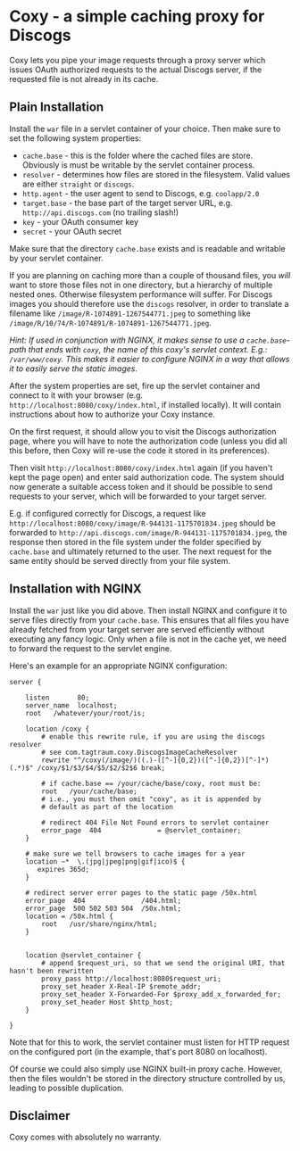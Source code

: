 # Coxy - a simple caching proxy for Discogs

Coxy lets you pipe your image requests through a proxy server which
issues OAuth authorized requests to the actual Discogs server, if
the requested file is not already in its cache.

## Plain Installation

Install the `war` file in a servlet container of your choice.
Then make sure to set the following system properties:

* `cache.base` - this is the folder where the cached files are store.
Obviously is must be writable by the servlet container process.
* `resolver` - determines how files are stored in the filesystem. Valid values are either `straight` or `discogs`.
* `http.agent` - the user agent to send to Discogs, e.g. `coolapp/2.0`
* `target.base` - the base part of the target server URL, e.g. `http://api.discogs.com` (no trailing slash!)
* `key` - your OAuth consumer key
* `secret` - your OAuth secret

Make sure that the directory `cache.base` exists and is readable and writable
by your servlet container.

If you are planning on caching more than a couple of thousand files,
you *will* want to store those files not in one directory, but a hierarchy of
multiple nested ones. Otherwise filesystem performance will suffer.
For Discogs images you should therefore use the `discogs` resolver, in order
to translate a filename like `/image/R-1074891-1267544771.jpeg` to something like
`/image/R/10/74/R-1074891/R-1074891-1267544771.jpeg`.

*Hint: If used in conjunction with NGINX, it makes
sense to use a `cache.base`-path that ends with `coxy`, the name of this coxy's
servlet context. E.g.: `/var/www/coxy`.
This makes it easier to configure NGINX in a way that allows it to easily
serve the static images.*

After the system properties are set, fire up the servlet container and
connect to it with your browser (e.g. `http://localhost:8080/coxy/index.html`, if
installed locally). It will contain instructions about how to authorize
your Coxy instance.

On the first request, it should allow you to visit the Discogs authorization page,
where you will have to note the authorization code (unless you did all this before,
then Coxy will re-use the code it stored in its preferences).

Then visit `http://localhost:8080/coxy/index.html` again
(if you haven't kept the page open) and enter said authorization
code. The system should now generate a suitable access token and it should be
possible to send requests to your server, which will be forwarded to your target
server.

E.g. if configured correctly for Discogs, a request like
`http://localhost:8080/coxy/image/R-944131-1175701834.jpeg`
should be forwarded to `http://api.discogs.com/image/R-944131-1175701834.jpeg`,
the response then stored in the file system under the folder specified by
`cache.base` and ultimately returned to the user. The next request for the
same entity should be served directly from your file system.

## Installation with NGINX

Install the `war` just like you did above.
Then install NGINX and configure it to serve files directly from your `cache.base`.
This ensures that all files you have already fetched from your target server
are served efficiently without executing any fancy logic.
Only when a file is not in the cache yet, we need to forward the request to
the servlet engine.

Here's an example for an appropriate NGINX configuration:

    server {

        listen       80;
        server_name  localhost;
        root   /whatever/your/root/is;

        location /coxy {
            # enable this rewrite rule, if you are using the discogs resolver
            # see com.tagtraum.coxy.DiscogsImageCacheResolver
            rewrite "^/coxy(/image/)((.)-([^-]{0,2})([^-]{0,2})[^-]*)(.*)$" /coxy/$1/$3/$4/$5/$2/$2$6 break;

            # if cache.base == /your/cache/base/coxy, root must be:
            root   /your/cache/base;
            # i.e., you must then omit "coxy", as it is appended by
            # default as part of the location

            # redirect 404 File Not Found errors to servlet container
            error_page  404              = @servlet_container;
        }

        # make sure we tell browsers to cache images for a year
        location ~*  \.(jpg|jpeg|png|gif|ico)$ {
           expires 365d;
        }

        # redirect server error pages to the static page /50x.html
        error_page  404              /404.html;
        error_page  500 502 503 504  /50x.html;
        location = /50x.html {
            root   /usr/share/nginx/html;
        }


        location @servlet_container {
            # append $request_uri, so that we send the original URI, that hasn't been rewritten
            proxy_pass http://localhost:8080$request_uri;
            proxy_set_header X-Real-IP $remote_addr;
            proxy_set_header X-Forwarded-For $proxy_add_x_forwarded_for;
            proxy_set_header Host $http_host;
        }

    }

Note that for this to work, the servlet container must listen for HTTP request
on the configured port (in the example, that's port 8080 on localhost).

Of course we could also simply use NGINX built-in proxy cache. However, then the files
wouldn't be stored in the directory structure controlled by us, leading to possible
duplication.

## Disclaimer

Coxy comes with absolutely no warranty.